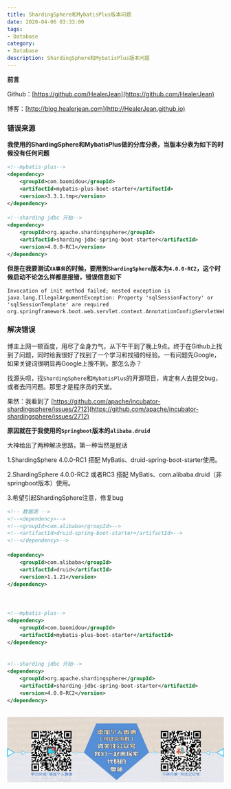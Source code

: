 ```yaml
---
title: ShardingSphere和MybatisPlus版本问题
date: 2020-04-06 03:33:00
tags: 
- Database
category: 
- Database
description: ShardingSphere和MybatisPlus版本问题
---
```




**前言**     

 Github：[https://github.com/HealerJean](https://github.com/HealerJean)         

 博客：[http://blog.healerjean.com](http://HealerJean.github.io)           





### 错误来源

**我使用的ShardingSphere和MybatisPlus做的分库分表，当版本分表为如下的时候没有任何问题**



```xml
<!--mybatis-plus-->
<dependency>
    <groupId>com.baomidou</groupId>
    <artifactId>mybatis-plus-boot-starter</artifactId>
    <version>3.3.1.tmp</version>
</dependency>

<!--sharding jdbc 开始-->
<dependency>
    <groupId>org.apache.shardingsphere</groupId>
    <artifactId>sharding-jdbc-spring-boot-starter</artifactId>
    <version>4.0.0-RC1</version>
</dependency>
```





**但是在我要测试`XA事务`的时候，要用到`ShardingSphere`版本为`4.0.0-RC2`，这个时候启动不论怎么样都是报错，错误信息如下**  



```log
Invocation of init method failed; nested exception is java.lang.IllegalArgumentException: Property 'sqlSessionFactory' or 'sqlSessionTemplate' are required org.springframework.boot.web.servlet.context.AnnotationConfigServletWebServerApplicationContext.refresh[557]
```



### 解决错误 

博主上网一顿百度，用尽了全身力气，从下午干到了晚上9点。终于在Github上找到了问题，同时给我很好了找到了一个学习和找错的经验。一有问题先Google，如果关键词很明显再Google上搜不到。那怎么办？   

找源头呗，找`ShardingSphere`和`MybatisPlus`的开源项目，肯定有人去提交bug，或者去问问题。那里才是程序员的天堂。   

果然：我看到了 [https://github.com/apache/incubator-shardingsphere/issues/2712](https://github.com/apache/incubator-shardingsphere/issues/2712)   

**原因就在于我使用的`Springboot`版本的`alibaba.druid`**



大神给出了两种解决思路，第一种当然是屁话       

1.ShardingSphere 4.0.0-RC1 搭配 MyBatis、druid-spring-boot-starter使用。      

2.ShardingSphere 4.0.0-RC2 或者RC3 搭配 MyBatis、com.alibaba.druid（非springboot版本）使用。     

3.希望引起ShardingSphere注意，修复bug





```xml
<!-- 数据源 -->
<!--<dependency>-->
<!--<groupId>com.alibaba</groupId>-->
<!--<artifactId>druid-spring-boot-starter</artifactId>-->
<!--</dependency>-->  

<dependency>
    <groupId>com.alibaba</groupId>
    <artifactId>druid</artifactId>
    <version>1.1.21</version>
</dependency>



<!--mybatis-plus-->
<dependency>
    <groupId>com.baomidou</groupId>
    <artifactId>mybatis-plus-boot-starter</artifactId>
</dependency>


<!--sharding jdbc 开始-->
<dependency>
    <groupId>org.apache.shardingsphere</groupId>
    <artifactId>sharding-jdbc-spring-boot-starter</artifactId>
    <version>4.0.0-RC2</version>
</dependency>       
        
```



![ContactAuthor](https://raw.githubusercontent.com/HealerJean/HealerJean.github.io/master/assets/img/artical_bottom.jpg)



<link rel="stylesheet" href="https://unpkg.com/gitalk/dist/gitalk.css">

<script src="https://unpkg.com/gitalk@latest/dist/gitalk.min.js"></script> 
<div id="gitalk-container"></div>    
 <script type="text/javascript">
    var gitalk = new Gitalk({
		clientID: `1d164cd85549874d0e3a`,
		clientSecret: `527c3d223d1e6608953e835b547061037d140355`,
		repo: `HealerJean.github.io`,
		owner: 'HealerJean',
		admin: ['HealerJean'],
		id: 'jhNiCW3ovRLOYEQc',
    });
    gitalk.render('gitalk-container');
</script> 

